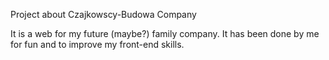 Project about Czajkowscy-Budowa Company

It is a web for my future (maybe?) family company. It has been done by me for fun and to improve my front-end skills.
